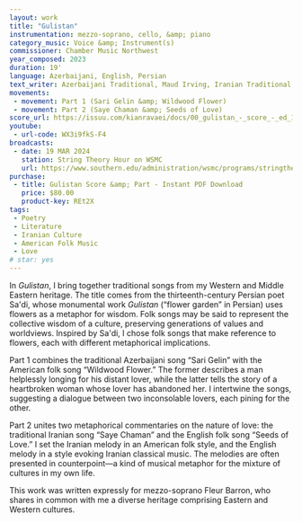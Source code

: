 ```yaml
---
layout: work
title: "Gulistan"
instrumentation: mezzo-soprano, cello, &amp; piano
category_music: Voice &amp; Instrument(s)
commissioner: Chamber Music Northwest
year_composed: 2023
duration: 19'
language: Azerbaijani, English, Persian
text_writer: Azerbaijani Traditional, Maud Irving, Iranian Traditional, English Traditional
movements:
 - movement: Part 1 (Sari Gelin &amp; Wildwood Flower)
 - movement: Part 2 (Saye Chaman &amp; Seeds of Love)
score_url: https://issuu.com/kianravaei/docs/00_gulistan_-_score_-_ed_1
youtube:
 - url-code: WX3i9fkS-F4
broadcasts:
 - date: 19 MAR 2024
   station: String Theory Hour on WSMC
   url: https://www.southern.edu/administration/wsmc/programs/stringtheoryhour.html
purchase:
 - title: Gulistan Score &amp; Part - Instant PDF Download
   price: $80.00
   product-key: REt2X
tags: 
 - Poetry
 - Literature
 - Iranian Culture
 - American Folk Music
 - Love
# star: yes
---
```


In _Gulistan_, I bring together traditional songs from my Western and Middle Eastern heritage. The title comes from the thirteenth-century Persian poet Sa'di, whose monumental work _Gulistan_ (“flower garden” in Persian) uses flowers as a metaphor for wisdom. Folk songs may be said to represent the collective wisdom of a culture, preserving generations of values and worldviews. Inspired by Sa'di, I chose folk songs that make reference to flowers, each with different metaphorical implications.

Part 1 combines the traditional Azerbaijani song “Sari Gelin” with the American folk song “Wildwood Flower.” The former describes a man helplessly longing for his distant lover, while the latter tells the story of a heartbroken woman whose lover has abandoned her. I intertwine the songs, suggesting a dialogue between two inconsolable lovers, each pining for the other. 

Part 2 unites two metaphorical commentaries on the nature of love: the traditional Iranian song “Saye Chaman” and the English folk song “Seeds of Love.” I set the Iranian melody in an American folk style, and the English melody in a style evoking Iranian classical music. The melodies are often presented in counterpoint—a kind of musical metaphor for the mixture of cultures in my own life.

This work was written expressly for mezzo-soprano Fleur Barron, who shares in common with me a diverse heritage comprising Eastern and Western cultures.